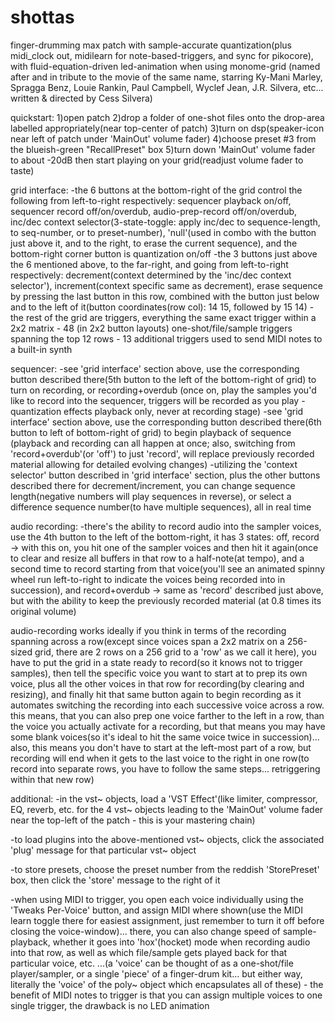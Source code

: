 # shottas
finger-drumming max patch with sample-accurate quantization(plus midi_clock out, midilearn for note-based-triggers, and sync for pikocore), with fluid-equation-driven led-animation when using monome-grid
(named after and in tribute to the movie of the same name, starring Ky-Mani Marley, Spragga Benz, Louie Rankin, Paul Campbell, Wyclef Jean, J.R. Silvera, etc... written & directed by Cess Silvera)

quickstart:
1)open patch
2)drop a folder of one-shot files onto the drop-area labelled appropriately(near top-center of patch)
3)turn on dsp(speaker-icon near left of patch under 'MainOut' volume fader)
4)choose preset #3 from the blueish-green "RecallPreset" box
5)turn down 'MainOut' volume fader to about -20dB then start playing on your grid(readjust volume fader to taste)

grid interface:
-the 6 buttons at the bottom-right of the grid control the following from left-to-right respectively: sequencer playback on/off, sequencer record off/on/overdub, audio-prep-record off/on/overdub, inc/dec context selector(3-state-toggle: apply inc/dec to sequence-length, to seq-number, or to preset-number), 'null'(used in combo with the button just above it, and to the right, to erase the current sequence), and the bottom-right corner button is quantization on/off
-the 3 buttons just above the 6 mentioned above, to the far-right, and going from left-to-right respectively: decrement(context determined by the 'inc/dec context selector'), increment(context specific same as decrement), erase sequence by pressing the last button in this row, combined with the button just below and to the left of it(button coordinates(row col): 14 15, followed by 15 14)
-the rest of the grid are triggers, everything the same exact trigger within a 2x2 matrix - 48 (in 2x2 button layouts) one-shot/file/sample triggers spanning the top 12 rows - 13 additional triggers used to send MIDI notes to a built-in synth

sequencer:
-see 'grid interface' section above, use the corresponding button described there(5th button to the left of the bottom-right of grid) to turn on recording, or recording+overdub (once on, play the samples you'd like to record into the sequencer, triggers will be recorded as you play - quantization effects playback only, never at recording stage)
-see 'grid interface' section above, use the corresponding button described there(6th button to left of bottom-right of grid) to begin playback of sequence
(playback and recording can all happen at once; also, switching from 'record+overdub'(or 'off') to just 'record', will replace previously recorded material allowing for detailed evolving changes)
-utilizing the 'context selector' button described in 'grid interface' section, plus the other buttons described there for decrement/increment, you can change sequence length(negative numbers will play sequences in reverse), or select a difference sequence number(to have multiple sequences), all in real time

audio recording:
-there's the ability to record audio into the sampler voices, use the 4th button to the left of the bottom-right, it has 3 states: 
off, 
record -> with this on, you hit one of the sampler voices and then hit it again(once to clear and resize all buffers in that row to a half-note(at tempo), and a second time to record starting from that voice(you'll see an animated spinny wheel run left-to-right to indicate the voices being recorded into in succession), 
and record+overdub -> same as 'record' described just above, but with the ability to keep the previously recorded material (at 0.8 times its original volume)

audio-recording works ideally if you think in terms of the recording spanning across a row(except since voices span a 2x2 matrix on a 256-sized grid, there are 2 rows on a 256 grid to a 'row' as we call it here), you have to put the grid in a state ready to record(so it knows not to trigger samples), then tell the specific voice you want to start at to prep its own voice, plus all the other voices in that row for recording(by clearing and resizing), and finally hit that same button again to begin recording as it automates switching the recording into each successive voice across a row. this means, that you can also prep one voice farther to the left in a row, than the voice you actually activate for a recording, but that means you may have some blank voices(so it's ideal to hit the same voice twice in succession)... also, this means you don't have to start at the left-most part of a row, but recording will end when it gets to the last voice to the right in one row(to record into separate rows, you have to follow the same steps... retriggering within that new row)

additional:
-in the vst~ objects, load a 'VST Effect'(like limiter, compressor, EQ, reverb, etc. for the 4 vst~ objects leading to the 'MainOut' volume fader near the top-left of the patch - this is your mastering chain)

-to load plugins into the above-mentioned vst~ objects, click the associated 'plug' message for that particular vst~ object

-to store presets, choose the preset number from the reddish 'StorePreset' box, then click the 'store' message to the right of it

-when using MIDI to trigger, you open each voice individually using the 'Tweaks Per-Voice' button, and assign MIDI where shown(use the MIDI learn toggle there for easiest assignment, just remember to turn it off before closing the voice-window)... there, you can also change speed of sample-playback, whether it goes into 'hox'(hocket) mode when recording audio into that row, as well as which file/sample gets played back for that particular voice, etc.    ...(a 'voice' can be thought of as a one-shot/file player/sampler, or a single 'piece' of a finger-drum kit... but either way, literally the 'voice' of the poly~ object which encapsulates all of these) - the benefit of MIDI notes to trigger is that you can assign multiple voices to one single trigger, the drawback is no LED animation
